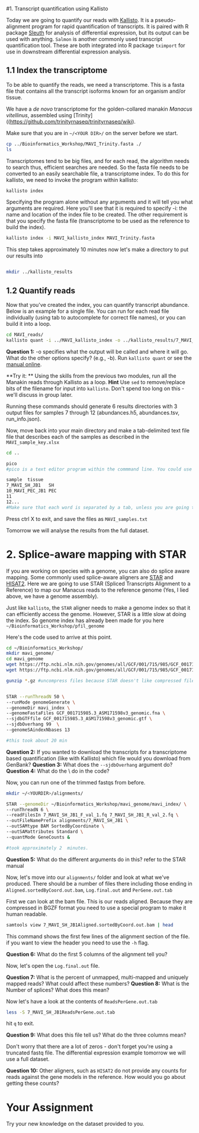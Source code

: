 #1. Transcript quantification using Kallisto

Today we are going to quantify our reads with [Kallisto](https://pachterlab.github.io/kallisto/about).
It is a pseudo-alignment program for rapid quantification of transcripts. It is paired with R package [Sleuth](https://pachterlab.github.io/sleuth/about) for analysis of differential expression, but its output can be used with anything.
```Salmon``` is another commonly used transcript quantification tool. These are both integrated into R package ```tximport``` for use in downstream differential expression analysis. 

## 1.1 Index the transcriptome

To be able to quantify the reads, we need a transcriptome. This is a fasta file that contains all the transcript isoforms known for an organism and/or tissue.

We have a *de novo* transcriptome for the golden-collared manakin *Manacus vitellinus*, assembled using [Trinity]((https://github.com/trinityrnaseq/trinityrnaseq/wiki).

Make sure that you are in ```~/<YOUR DIR>/``` on the server before we start. 

```bash
cp ../Bioinformatics_Workshop/MAVI_Trinity.fasta ./
ls

```


Transcriptomes tend to be big files, and for each read, the algorithm needs to search thus, efficient searches are needed. So the fasta file needs to be converted to an easily searchable file, a transcriptome index. 
To do this for kallisto, we need to invoke the program within kallisto:

```bash
kallisto index
```
Specifying the program alone without any arguments and it will tell you what arguments are required. Here you'll see that it is required to specify -i: the name and location of the index file to be created. 
The other requirement is that you specify the fasta file (transcriptome to be used as the reference to build the index).

```bash
kallisto index -i MAVI_kallisto_index MAVI_Trinity.fasta 
```
This step takes approximately 10 minutes
now let's make a directory to put our results into

```bash

mkdir ../kallisto_results
```

## 1.2 Quantify reads

Now that you've created the index, you can quantify transcript abundance.
Below is an example for a single file. You can run for each read file individually (using tab to autocomplete for correct file names), or you can build it into a loop. 


```bash
cd MAVI_reads/
kallisto quant -i ../MAVI_kallisto_index -o ../kallisto_results/7_MAVI_SH_JB1 -b 30 --rf-stranded  ./7_MAVI_SH_JB1_F_trimmed.fq ./7_MAVI_SH_JB1_R_trimmed.fq
```
**Question 1:**  -o specifies what the output will be called and where it will go. What do the other options specify? (e.g., -b). Run ```kallisto quant``` or see the [manual online](https://pachterlab.github.io/kallisto/manual). 


**Try it: ** Using the skills from the previous two modules, run all the Manakin reads through Kallisto as a loop. **Hint** Use ```sed``` to remove/replace bits of the filename for input into ```kallisto```. Don't spend too long on this - we'll discuss in group later. 


Running these commands should generate 6 results directories with 3 output files for samples 7 through 12 (abundances.h5,  abundances.tsv, run_info.json).

Now, move back into your main directory and make a tab-delimited text file file that describes each of the samples as described in the ```MAVI_sample_key.xlsx```

```bash
cd ..

pico
#pico is a text editor program within the commmand line. You could use another like vi.

sample	tissue
7_MAVI_SH_JB1	SH
10_MAVI_PEC_JB1	PEC
11
12...
#Make sure that each word is separated by a tab, unless you are going to a new line
```

Press ctrl X to exit, and save the files as ```MAVI_samples.txt```

Tomorrow we will analyse the results from the full dataset.

# 2. Splice-aware mapping with STAR

If you are working on species with a genome, you can also do splice aware mapping.
Some commonly used splice-aware aligners are [STAR](https://github.com/alexdobin/STAR) and [HISAT2](http://daehwankimlab.github.io/hisat2/about/).
Here we are going to use STAR (Spliced Transcripts Alignment to a Reference) to map our Manacus reads to the reference genome (Yes, I lied above, we have a genome assembly). 


Just like ```kallisto```, the ```STAR``` aligner needs to make a genome index so that it can efficiently access the genome. 
However, STAR is a little slow at doing the index. So genome index has already been made for you here ```~/Bioinformatics_Workshop/pfil_genome```

Here's the code used to arrive at this point. 

```bash
cd ~/Bioinformatics_Workshop/
mkdir mavi_genome/
cd mavi_genome
wget https://ftp.ncbi.nlm.nih.gov/genomes/all/GCF/001/715/985/GCF_001715985.3_ASM171598v3/GCF_001715985.3_ASM171598v3_genomic.fna.gz
wget https://ftp.ncbi.nlm.nih.gov/genomes/all/GCF/001/715/985/GCF_001715985.3_ASM171598v3/GCF_001715985.3_ASM171598v3_genomic.gtf.gz

gunzip *.gz #uncompress files because STAR doesn't like compressed files. 


STAR --runThreadN 50 \
--runMode genomeGenerate \
--genomeDir mavi_index \
--genomeFastaFiles GCF_001715985.3_ASM171598v3_genomic.fna \
--sjdbGTFfile GCF_001715985.3_ASM171598v3_genomic.gtf \
--sjdbOverhang 99  \
--genomeSAindexNbases 13 

#this took about 20 min
```
**Question 2:** If you wanted to download the transcripts for a transcriptome based quantification (like with Kallisto) which file would you download from GenBank?
**Question 3:** What does the ```--sjdbOverhang``` argument do?
**Question 4:** What do the \ do in the code?

Now, you can run one of the trimmed fastqs from before.

```bash
mkdir ~/<YOURDIR>/alignments/

STAR --genomeDir ~/Bioinformatics_Workshop/mavi_genome/mavi_index/ \
--runThreadN 6 \
--readFilesIn 7_MAVI_SH_JB1_F_val_1.fq 7_MAVI_SH_JB1_R_val_2.fq \
--outFileNamePrefix alignments/7_MAVI_SH_JB1 \
--outSAMtype BAM SortedByCoordinate \
--outSAMattributes Standard \
--quantMode GeneCounts &

#took approximately 2  minutes. 
```

**Question 5:** What do the different arguments do in this? refer to the STAR manual


Now, let's move into our ```alignments/``` folder and look at what we've produced. There should be a number of files there including those ending in ```Aligned.sortedByCoord.out.bam```, ```Log.final.out``` and ```PerGene.out.tab```

First we can look at the bam file. This is our reads aligned. Because they are compressed in BGZF format you need to use a special program to make it human readable. 


```bash
samtools view 7_MAVI_SH_JB1Aligned.sortedByCoord.out.bam | head
```
This command shows the first few lines of the alignment section of the file. if you want to view the header you need to use the ```-h``` flag.

**Question 6:** What do the first 5 columns of the alignment tell you?

Now, let's open the ```Log.final.out``` file. 

**Question 7:** What is the percent of unmapped, multi-mapped and uniquely mapped reads? What could affect these numbers?
**Question 8:** What is the Number of splices? What does this mean?

Now let's have a look at the contents of  ```ReadsPerGene.out.tab```

```bash
less -S 7_MAVI_SH_JB1ReadsPerGene.out.tab
```

hit ```q``` to exit.

**Question 9:** What does this file tell us? What do the three columns mean?

Don't worry that there are a lot of zeros - don't forget you're using a truncated fastq file. The differential expression example tomorrow we will use a full dataset. 

**Question 10:** Other aligners, such as ```HISAT2``` do not provide any counts for reads against the gene models in the reference. How would you go about getting these counts?


# Your Assignment

Try your new knowledge on the dataset provided to you. 

